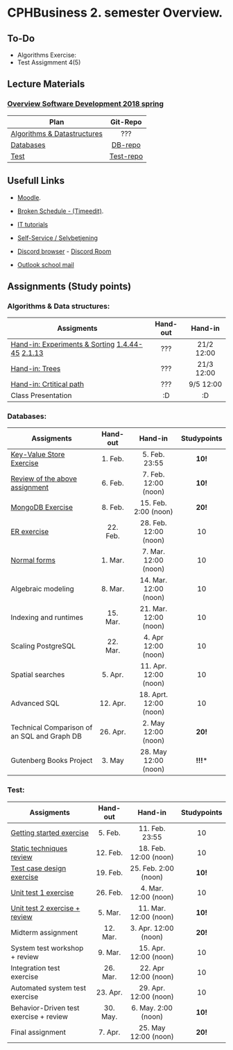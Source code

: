 # CPHBusiness 2. semester Overview.

## To-Do
- Algorithms Exercise: 
- Test Assigmment 4(5)

## Lecture Materials
### [Overview Software Development 2018 spring](https://datsoftlyngby.github.io/soft2018spring/)
| Plan    | Git-Repo  | 
| ------------- |:---------:|
| [Algorithms & Datastructures](https://cphbusiness.mrooms.net/course/view.php?id=1801#section-1)        | ???  |
| [Databases](https://datsoftlyngby.github.io/soft2018spring/DB_plan.html)                      | [DB-repo](https://github.com/datsoftlyngby/soft2018spring-databases-teaching-material)  |  
| [Test](https://datsoftlyngby.github.io/soft2018spring/TEST_plan.html)                     | [Test-repo](https://github.com/datsoftlyngby/soft2018spring-test-teaching-material)  |  


## Usefull Links
- [Moodle](https://cphbusiness.mrooms.net/).

- [Broken Schedule - (Timeedit)](https://dk.timeedit.net/web/cphbusiness/db1/student/riqv6Q5cf2XZ4qQy7b75ZQ7061ZmZ3ZrQ5qYQYQQ7Yo7o.html).

- [IT tutorials](https://www.cphbusiness.dk/guides)

- [Self-Service / Selvbetjening](https://selvbetjening.cphbusiness.dk/loggedin/default.aspx)

- [Discord browser](https://discordapp.com/) - [Discord Room](https://discord.gg/PPdSD6)

- [Outlook school mail](https://outlook.office.com)

## Assignments (Study points)

### Algorithms & Data structures:
| Assigments    | Hand-out  | Hand-in       |    
| ------------- |:---------:|:-------------:|
| [Hand-in: Experiments & Sorting](https://i.gyazo.com/e3601a0fdef6edbd76be92958c550202.png) [1.4.44-45](https://gyazo.com/5c58441a3b13b21392836db45f57370f)  [2.1.13](https://gyazo.com/4d54030f100c327a7f087bffa440ab8c)     | ???  |  21/2 12:00 | 
| [Hand-in: Trees](https://i.gyazo.com/e7ff5d1cca5cc5bd016f018140035347.png)                          | ???  | 21/3 12:00 | 
| [Hand-in: Crtitical path](https://i.gyazo.com/0ff3ad9cf15ed2679dab93dc3f544200.png)               | ???  | 9/5 12:00 | 
| Class Presentation                    | :D  |  :D  |

### Databases:
| Assigments    | Hand-out  | Hand-in       |  Studypoints |
| ------------- |:---------:|:-------------:|:--------------:|
| [Key-Value Store Exercise](https://gyazo.com/8bb36aef55dc497256abae0bdc0eb5a2)    | 1. Feb.  |  5. Feb. 23:55 | **10!**
| [Review of the above assignment](https://peergrade.io)                | 6. Feb.  | 7. Feb. 12:00 (noon) | **10!**
| [MongoDB Exercise](https://gyazo.com/8ff9f1e2316185d78d6cacb07afecc72)   | 8. Feb.  | 15. Feb. 2:00 (noon) | **20!**
| [ER exercise](https://gyazo.com/852842cbc5a3581f9daff25c95847491)     | 22. Feb.  |  28. Feb. 12:00 (noon)  | 10 |
| [Normal forms](https://gyazo.com/e2437dca09a349464631f2ee50d2e6a5)    | 1. Mar.  |  7. Mar. 12:00 (noon)  | 10 |
| Algebraic modeling                            | 8. Mar.  |  14. Mar. 12:00 (noon)	  | 10 |
| Indexing and runtimes                         | 15. Mar.  |  	21. Mar. 12:00 (noon)  | 10 |
| Scaling PostgreSQL                            | 22. Mar.  |  4. Apr 12:00 (noon)  | 10 |
| Spatial searches                              | 5. Apr.  |  11. Apr. 12:00 (noon)  | 10 |
| Advanced SQL                                  | 12. Apr.  |  18. Aprt. 12:00 (noon)  | 10 |
| Technical Comparison of an SQL and Graph DB   | 26. Apr.  |  2. May 12:00 (noon)  | **20!** |
| Gutenberg Books Project                       | 3. May |  28. May 12:00 (noon)  | **!!!*** |

### Test:
| Assigments    | Hand-out  | Hand-in       |  Studypoints |
| ------------- |:---------:|:-------------:|:--------------:|
| [Getting started exercise](https://gyazo.com/d4e9cd20c95133ce840e483b27eee6e7)                  | 5. Feb.  |  11. Feb. 23:55 | 10
| [Static techniques review](https://github.com/datsoftlyngby/soft2018spring-test-teaching-material/blob/master/exercises/Static%20Test%20Techniques%20Exercises.pdf)                  | 12. Feb.  | 18. Feb. 12:00 (noon) | 10
| [Test case design exercise](https://github.com/datsoftlyngby/soft2018spring-test-teaching-material/blob/master/exercises/Test%20Case%20Exercises.pdf)                 | 19. Feb.  | 25. Feb. 2:00 (noon) | **10!**
| [Unit test 1 exercise](https://github.com/datsoftlyngby/soft2018spring-test-teaching-material/blob/master/exercises/DAT%20first%20semester%20exam.pdf)                      | 26. Feb.  |  4. Mar. 12:00 (noon)  | 10 |
| [Unit test 2 exercise + review](https://github.com/datsoftlyngby/soft2018spring-test-teaching-material/blob/master/exercises/DAT%20first%20semester%20exam%202.pdf)             | 5. Mar.  |  11. Mar. 12:00 (noon)  | **10!** |
| Midterm assignment                        | 12. Mar.  |  3. Apr. 12:00 (noon)	  | **20!** |
| System test workshop + review             | 9. Mar.  |  	15. Apr. 12:00 (noon)  | 10 |
| Integration test exercise                 | 26. Mar.  |  22. Apr 12:00 (noon)  | 10 |
| Automated system test exercise            | 23. Apr.  |  29. Apr. 12:00 (noon)  | 10 |
| Behavior-Driven test exercise + review    | 30. May.  |  6. May. 2:00 (noon)  | **10!** |
| Final assignment                          | 7. Apr.  |  25. May 12:00 (noon)  | **20!** |


